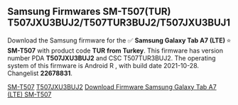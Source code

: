 <h2>Samsung Firmwares SM-T507(TUR) T507JXU3BUJ2/T507TUR3BUJ2/T507JXU3BUJ1</h2>
Download the Samsung firmware for the ✅ <strong>Samsung Galaxy Tab A7 (LTE) </strong> ⭐ <strong>SM-T507</strong> with product code <strong>TUR</strong> <strong> from Turkey</strong>. This firmware has version number PDA <strong>T507JXU3BUJ2</strong> and CSC T507TUR3BUJ2. The operating system of this firmware is Android R , with build date 2021-10-28. Changelist <strong>22678831</strong>.


[SM-T507](https://samfirm.shop/samsung/model/SM-T507)
[T507JXU3BUJ2](https://samfirm.shop/samsung/pda/T507JXU3BUJ2)
[Download Firmware Samsung Galaxy Tab A7 (LTE) SM-T507](https://samfirm.shop/samsung/firmware/469622)
